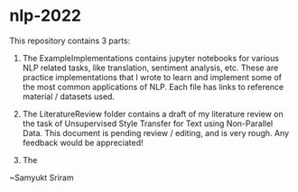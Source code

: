 # nlp-2022

This repository contains 3 parts:

1. The ExampleImplementations contains jupyter notebooks for various NLP related tasks, like translation, sentiment analysis, etc. These are practice implementations that I wrote to learn and implement some of the most common applications of NLP. Each file has links to reference material / datasets used.

2. The LiteratureReview folder contains a draft of my literature review on the task of Unsupervised Style Transfer for Text using Non-Parallel Data. This document is pending review / editing, and is very rough. Any feedback would be appreciated!

3. The 

~Samyukt Sriram
